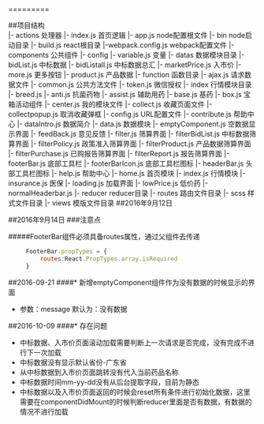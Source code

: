 =========

##项目结构   
            |- actions                      处理器
                |- index.js                 首页逻辑
            |- app.js                       node配置根文件
            |- bin                          node启动目录
            |- build.js                     react根目录
            |-webpack.config.js             webpack配置文件
            |- components                   公共组件
                |- config
                    |- variable.js          变量
                |-  datas                   数据模块目录
                     |-  bidList.js         中标数据
                     |-  bidListall.js      中标数据总汇
                     |-  marketPrice.js     入市价
                     |-  more.js            更多按钮
                     |-  product.js         产品数据
                |- function                 函数目录
                        |-  ajax.js         请求数据文件
                        |-  common.js       公共方法文件
                        |-  token.js        微信授权
                |- index                    行情模块目录
                        |-  breed.js
                |- anti.js                  抗菌药物
                |- assist.js                辅助用药
                |- base.js                  基药
                |- box.js                   宝箱活动组件
                |- center.js                我的模块文件
                |- collect.js               收藏页面文件
                |- collectpopup.js          取消收藏弹框
                |- config.js                URL配置文件
                |- contribute.js            帮助中心
                |- dataIntro.js             数据简介
                |- data.js                  数据模块
                |- emptyComponent.js        空数据显示界面
                |- feedBack.js              意见反馈
                |- filter.js                筛算界面
                |- filterBidList.js         中标数据筛算界面
                |- filterPolicy.js          政策准入筛算界面
                |- filterProduct.js         产品数据筛算界面
                |- filterPurchase.js        已购报告筛算界面
                |- filterReport.js          报告筛算界面
                |- footerBar.js             底部工具栏
                |- footerBarIcon.js         底部工具栏图标
                |- headerBar.js             头部工具栏图标
                |- help.js                  帮助中心
                |- home.js                  首页模块
                |- index.js                 行情模块
                |- insurance.js             医保
                |- loading.js               加载界面
                |- lowPrice.js              低价药
                |- normalHeaderbar.js
            |-  reducer                     reducer目录
            |-  routes                      路由文件目录
            |-  scss                        样式文件目录
            |-  views                       模版文件目录
##2016年9月12日



##2016年9月14日
###注意点


#####FooterBar组件必须具备routes属性，通过父组件去传递


```javascript
     FooterBar.propTypes = {
         routes:React.PropTypes.array.isRequired
     }
```  
##2016-09-21
####* 新增emptyComponent组件作为没有数据的时候显示的界面
* 参数：message  默认为：没有数据

##2016-10-09
####* 存在问题
* 中标数据、入市价页面滚动加载需要判断上一次请求是否完成，没有完成不进行下一次加载
* 中标数据没有显示默认省份-广东省
* 从中标数据到入市价页面跳转没有代入当前药品名称
* 中标数据时间mm-yy-dd没有从后台提取字段，目前为静态
* 中标数据以及入市价页面返回的时候会reset所有条件进行初始化数据，这里需要在componentDidMount的时候判断reducer里面是否有数据，有数据的情况不进行加载

